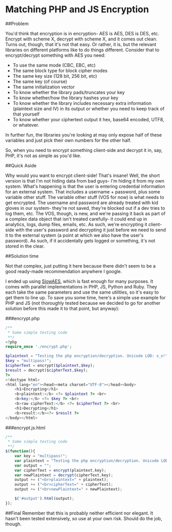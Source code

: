 # Matching PHP and JS Encryption

##Problem

You'd think that encryption is in encryption- AES is AES, DES is DES, etc. Encrypt with scheme X, decrypt with scheme X, and it comes out clean. Turns out, though, that it's not that easy. Or rather, it is, but the relevant libraries on different platforms like to do things different. Consider that to encrypt/decrypt something with AES you need:

 * To use the same mode (CBC, EBC, etc)
 * The same block type for block cipher modes
 * The same key size (128 bit, 256 bit, etc)
 * The same key (of course)
 * The same initialization vector
 * To know whether the library pads/truncates your key
 * To know whether/how the library hashes your key
 * To know whether the library includes necessary extra information (plaintext size and IV) in its output or whether you need to keep track of that yourself
 * To know whether your ciphertext output it hex, base64 encoded, UTF8, or whatever.

In further fun, the libraries you're looking at may only expose half of these variables and just pick their own numbers for the other half.

So, when you need to encrypt something client-side and decrypt it in, say, PHP, it's not as simple as you'd like.

##Quick Aside

Why would you want to encrypt client-side! That's insane! Well, the short version is that I'm not hiding data from bad guys- I'm hiding it from my own system. What's happening is that the user is entering credential information for an external system. That includes a username + password, plus some variable other stuff. The variable other stuff (VOS for now) is what needs to get encrypted. The username and password are already treated with kid gloves in our system- they're not saved, they're blocked out if a dev tries to log them, etc. The VOS, though, is new, and we're passing it back as part of a complex data object that isn't treated carefully- it could end up in analytics, logs, dump files, emails, etc. As such, we're encrypting it client-side with the user's password and decrypting it just before we need to send it to the external system (a point at which we also have the user's password). As such, if it accidentally gets logged or something, it's not stored in the clear.

##Solution time

Not that complex, just putting it here because there didn't seem to be a good ready-made recommendation anywhere I google.

I ended up using [SlowAES](https://github.com/codefelony/slowaes), which is fast enough for many purposes. It comes with parallel implementations in PHP, JS, Python and Ruby. They each take the same parameters and use the same utilities, so it's easy to get them to line up. To save you some time, here's a simple use example for PHP and JS (not thoroughly tested because we decided to go for another solution before this made it to that point, but anyway):

###encrypt.php
```php
/**
 * Some simple testing code
 **/
<?php
require_once './encrypt.php';

$plaintext = "Testing the php encryption/decryption. Unicode LOD: ಠ_ಠ!";
$key = "multipass!";
$cipherText = encrypt($plaintext,$key);
$result = decrypt($cipherText,$key);
?>
<!doctype html>
<html lang="en"><head><meta charset="UTF-8"></head><body>
    <h1>Encrypting</h1>
    <b>plaintext:</b> <?= $plaintext ?> <br>
    <b>key:</b> <?= $key ?> <br>
    <b>raw cipherText:</b> <?= $cipherText ?> <br>
    <h1>Decrypting</h1>
    <b>result:</b><?= $result ?>
</body></html>
```

###encrypt.js.html
```js
/**
 * Some simple testing code
 **/
$(function(){
    var key = "multipass!";
    var plaintext = "Testing the php encryption/decryption. Unicode LOD: ಠ_ಠ!";
    var output = "";
    var cipherText = encrypt(plaintext,key);
    var newPlaintext = decrypt(cipherText,key);
    output += ("<br>plaintext=" + plaintext);
    output += ("<br>cipherText=" + cipherText);
    output += ("<br>newPlaintext=" + newPlaintext);

    $('#output').html(output);
});
```

##Final
Remember that this is probably neither efficient nor elegant. It hasn't been tested extensively, so use at your own risk. Should do the job, though.

